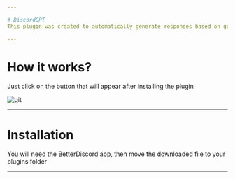 ```yaml
---

# DiscordGPT
This plugin was created to automatically generate responses based on gpt-3.5-turbo

---
```


# How it works?
Just click on the button that will appear after installing the plugin

![git](https://github.com/ariocp/DiscordGPT/assets/138806657/6210d8eb-0745-4b6e-b6cb-003d37ada3d3)

---

# Installation
You will need the BetterDiscord app, then move the downloaded file to your plugins folder

---
